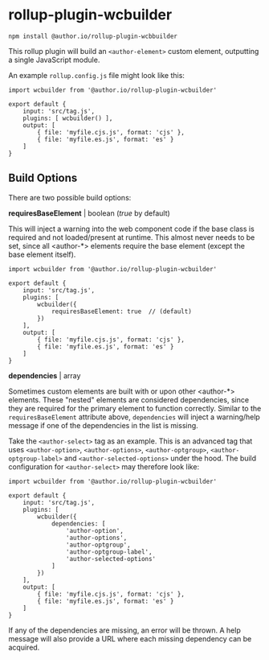 # rollup-plugin-wcbuilder

`npm install @author.io/rollup-plugin-wcbbuilder`

This rollup plugin will build an `<author-element>` custom element, outputting a single JavaScript module.

An example `rollup.config.js` file might look like this:

```
import wcbuilder from '@author.io/rollup-plugin-wcbuilder'

export default {
	input: 'src/tag.js',
	plugins: [ wcbuilder() ],
	output: [
		{ file: 'myfile.cjs.js', format: 'cjs' },
		{ file: 'myfile.es.js', format: 'es' }
	]
}
```

## Build Options

There are two possible build options:

**requiresBaseElement** | boolean (_true_ by default)

This will inject a warning into the web component code if the base class is required and not loaded/present at runtime. This almost never needs to be set, since all <author-&ast;> elements require the base element (except the base element itself).

```
import wcbuilder from '@author.io/rollup-plugin-wcbuilder'

export default {
	input: 'src/tag.js',
	plugins: [
		wcbuilder({
			requiresBaseElement: true  // (default)
		})
	],
	output: [
		{ file: 'myfile.cjs.js', format: 'cjs' },
		{ file: 'myfile.es.js', format: 'es' }
	]
}
```

**dependencies** | array

Sometimes custom elements are built with or upon other <author-&ast;> elements. These "nested" elements are considered dependencies, since they are required for the primary element to function correctly. Similar to the `requiresBaseElement` attribute above, `dependencies` will inject a warning/help message if one of the dependencies in the list is missing.

Take the `<author-select>` tag as an example. This is an advanced tag that uses `<author-option>`, `<author-options>`, `<author-optgroup>`, `<author-optgroup-label>` and `<author-selected-options>` under the hood. The build configuration for `<author-select>` may therefore look like:

```
import wcbuilder from '@author.io/rollup-plugin-wcbuilder'

export default {
	input: 'src/tag.js',
	plugins: [
		wcbuilder({
			dependencies: [
				'author-option',
				'author-options',
				'author-optgroup',
				'author-optgroup-label',
				'author-selected-options'
			]
		})
	],
	output: [
		{ file: 'myfile.cjs.js', format: 'cjs' },
		{ file: 'myfile.es.js', format: 'es' }
	]
}
```

If any of the dependencies are missing, an error will be thrown. A help message will also provide a URL where each missing dependency can be acquired.
